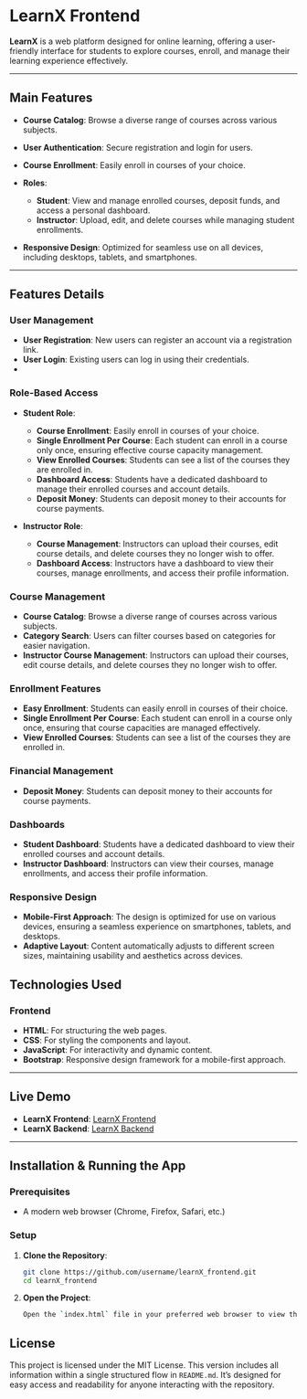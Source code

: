 # LearnX Frontend

**LearnX** is a web platform designed for online learning, offering a user-friendly interface for students to explore courses, enroll, and manage their learning experience effectively.

---

## Main Features

- **Course Catalog**: Browse a diverse range of courses across various subjects.
- **User Authentication**: Secure registration and login for users.
- **Course Enrollment**: Easily enroll in courses of your choice.
- **Roles**: 
   - **Student**: View and manage enrolled courses, deposit funds, and access a personal dashboard.
   - **Instructor**: Upload, edit, and delete courses while managing student enrollments.

- **Responsive Design**: Optimized for seamless use on all devices, including desktops, tablets, and smartphones.


---
## Features Details

### User Management
- **User Registration**: New users can register an account via a registration link.
- **User Login**: Existing users can log in using their credentials.
- 
### Role-Based Access
- **Student Role**:
  - **Course Enrollment**: Easily enroll in courses of your choice.
  - **Single Enrollment Per Course**: Each student can enroll in a course only once, ensuring effective course capacity management.
  - **View Enrolled Courses**: Students can see a list of the courses they are enrolled in.
  - **Dashboard Access**: Students have a dedicated dashboard to manage their enrolled courses and account details.
  - **Deposit Money**: Students can deposit money to their accounts for course payments.

- **Instructor Role**:
  - **Course Management**: Instructors can upload their courses, edit course details, and delete courses they no longer wish to offer.
  - **Dashboard Access**: Instructors have a dashboard to view their courses, manage enrollments, and access their profile information.
    
### Course Management
- **Course Catalog**: Browse a diverse range of courses across various subjects.
- **Category Search**: Users can filter courses based on categories for easier navigation.
- **Instructor Course Management**: Instructors can upload their courses, edit course details, and delete courses they no longer wish to offer.

### Enrollment Features
- **Easy Enrollment**: Students can easily enroll in courses of their choice.
- **Single Enrollment Per Course**: Each student can enroll in a course only once, ensuring that course capacities are managed effectively.
- **View Enrolled Courses**: Students can see a list of the courses they are enrolled in.

### Financial Management
- **Deposit Money**: Students can deposit money to their accounts for course payments.

### Dashboards
- **Student Dashboard**: Students have a dedicated dashboard to view their enrolled courses and account details.
- **Instructor Dashboard**: Instructors can view their courses, manage enrollments, and access their profile information.

### Responsive Design
- **Mobile-First Approach**: The design is optimized for use on various devices, ensuring a seamless experience on smartphones, tablets, and desktops.
- **Adaptive Layout**: Content automatically adjusts to different screen sizes, maintaining usability and aesthetics across devices.

## Technologies Used

### Frontend
- **HTML**: For structuring the web pages.
- **CSS**: For styling the components and layout.
- **JavaScript**: For interactivity and dynamic content.
- **Bootstrap**: Responsive design framework for a mobile-first approach.

---

## Live Demo

- **LearnX Frontend**: [LearnX Frontend](https://amenaakterkeya.github.io/learnX_frontend/)
- **LearnX Backend**: [LearnX Backend](https://learn-x-seven.vercel.app/)

---

## Installation & Running the App

### Prerequisites
- A modern web browser (Chrome, Firefox, Safari, etc.)

### Setup

1. **Clone the Repository**:
   ```bash
   git clone https://github.com/username/learnX_frontend.git
   cd learnX_frontend
   
2. **Open the Project**:
   ```bash
   Open the `index.html` file in your preferred web browser to view the project.

## License

This project is licensed under the MIT License.
This version includes all information within a single structured flow in `README.md`. It’s designed for easy access and readability for anyone interacting with the repository.

